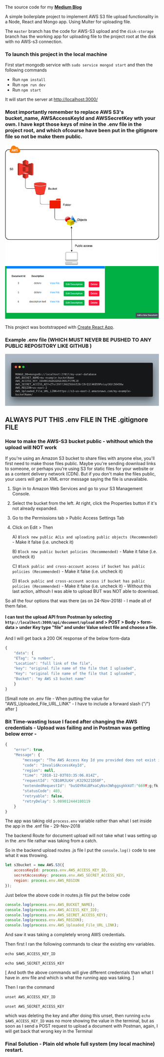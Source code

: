 The source code for my **[Medium Blog](https://medium.com/@paulrohan/file-upload-to-aws-s3-bucket-in-a-node-react-mongo-app-and-using-multer-72884322aada)**

A simple boilerplate project to implement AWS S3 file upload functionality in a Node, React and Mongo app. Using Multer for uploading file.

The `master` branch has the code for AWS-S3 upload and the `disk-storage` branch has the working app for uploading file to the project root at the disk with no AWS-s3 connection.

### To launch this project in the local machine

First start mongodb service with `sudo service mongod start` and then the following commands

-   Run `npm install`
-   Run `npm run dev`
-   Run `npm start`

It will start the server at [http://localhost:3000/](http://localhost:3000/)

### Most importantly remember to replace AWS S3's bucket_name, AWSAccessKeyId and AWSSecretKey wth your own. I have kept those keys of mine in the .env file in the project root, and which ofcourse have been put in the gitignore file so not be make them public.

<img src="AWS_S3-1.png">

<img src="app-running-in-localhost.png">

This project was bootstrapped with [Create React App](https://github.com/facebook/create-react-app).

### Example .env file (WHICH MUST NEVER BE PUSHED TO ANY PUBLIC REPOSITORY LIKE GITHUB )

<img src="example-env-file.png">

## ALWAYS PUT THIS .env FILE IN THE .gitignore FILE

### How to make the AWS-S3 bucket public - whithout which the upload will NOT work

If you're using an Amazon S3 bucket to share files with anyone else, you'll first need to make those files public. Maybe you're sending download links to someone, or perhaps you're using S3 for static files for your website or as a content delivery network (CDN). But if you don't make the files public, your users will get an XML error message saying the file is unavailable.

1. Sign in to Amazon Web Services and go to your S3 Management Console.

2. Select the bucket from the left. At right, click the Properties button if it's not already expanded.

3. Go to the Permissions tab > Public Access Settings Tab

4. Click on Edit > Then

    A) `Block new public ACLs and uploading public objects (Recommended)` - Make it false (i.e. uncheck it)

    B) `Block new public bucket policies (Recommended)` - Make it false (i.e. uncheck it)

    C) `Block public and cross-account access if bucket has public policies (Recommended)` - Make it false (i.e. uncheck it)

    D) `Block public and cross-account access if bucket has public policies (Recommended)` - Make it false (i.e. uncheck it) - Without this last action, althouh I was able to upload BUT was NOT able to download.

So all the four options that was there (as on 24-Nov-2018) - I made all of them false.

#### I can test the upload API from Postman by selecting `http://localhost:3000/api/document/upload` and > POST > Body > form-data > under Key type "file" and under Value select file and choose a file.

And I will get back a 200 OK response of the below form-data

```js
{
    "data": {
    "ETag": "a number",
    "Location": "full link of the file",
    "key": "original file name of the file that I uploaded",
    "Key": "original file name of the file that I uploaded",
    "Bucket": "my AWS s3 bucket name"
    }
}
```

[Small note on .env file - When putting the value for "AWS_Uploaded_File_URL_LINK" - I have to include a forward slash ("/") after ]

### Bit Time-wasting Issue I faced after changing the AWS credentials - Upload was failing and in Postman was getting below error -

```js
{
    "error": true,
    "Message": {
        "message": "The AWS Access Key Id you provided does not exist in our records.",
        "code": "InvalidAccessKeyId",
        "region": null,
        "time": "2018-12-03T03:35:06.814Z",
        "requestId": "CB10MJLKH';K329221D58F",
        "extendedRequestId": "buSOYR4iBPxaCyNsn3WhggsgkkkUT:"669Y;g;fk;gffLuJe2596PO1464RRw+is7Gg=",
        "statusCode": 403,
        "retryable": false,
        "retryDelay": 5.089012444180119
    }
}
```

The app was taking old `process.env` variable rather than what I set inside the app in the .enf file - 29-Nov-2018

The backend Route for document upload will not take what I was setting up in the .env file rathar was taking from a catch.

So in the backend upload routes .js file I put the `console.log()` code to see what it was throwing.

```js
let s3bucket = new AWS.S3({
    accessKeyId: process.env.AWS_ACCESS_KEY_ID,
    secretAccessKey: process.env.AWS_SECRET_ACCESS_KEY,
    region: process.env.AWS_REGION
});
```

Just below the above code in routes.js file put the below code

```js
console.log(process.env.AWS_BUCKET_NAME);
console.log(process.env.AWS_ACCESS_KEY_ID);
console.log(process.env.AWS_SECRET_ACCESS_KEY);
console.log(process.env.AWS_REGION);
console.log(process.env.AWS_Uploaded_File_URL_LINK);
```

And saw it was taking a completely wrong AWS credentials.

Then first I ran the following commands to clear the existing env variables.

`echo $AWS_ACCESS_KEY_ID`

`echo $AWS_SECRET_ACCESS_KEY`

[ And both the above commands will give different credentials than what I have in .env file and which is what the running app was taking. ]

Then I ran the command

`unset AWS_ACCESS_KEY_ID`

`unset AWS_SECRET_ACCESS_KEY`

which was deleting the key and after doing this unset, then running `echo $AWS_ACCESS_KEY_ID` was no more showing the value in the terminal, but as soon as I send a POST request to upload a document with Postman, again, I will get back that wrong key in the Terminal

### Final Solution - Plain old whole full system (my local machine) restart.
